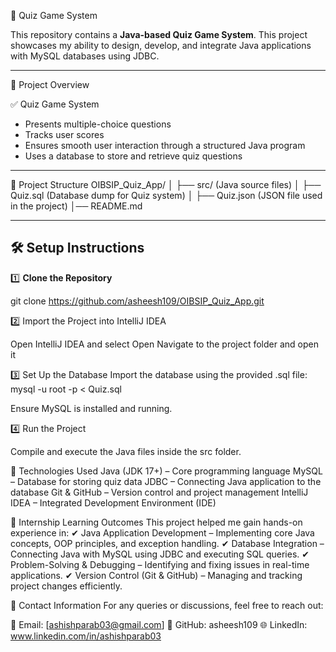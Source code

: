 🎯 Quiz Game System

This repository contains a **Java-based Quiz Game System**. This project showcases my ability to design, develop, and integrate Java applications with MySQL databases using JDBC.

---

 📌 Project Overview

✅ Quiz Game System  
- Presents multiple-choice questions  
- Tracks user scores  
- Ensures smooth user interaction through a structured Java program  
- Uses a database to store and retrieve quiz questions  

---

 📂 Project Structure
OIBSIP_Quiz_App/ │ ├── src/ (Java source files) │ ├── Quiz.sql (Database dump for Quiz system) │ ├── Quiz.json (JSON file used in the project) │── README.md


---

## 🛠 Setup Instructions

1️⃣ **Clone the Repository**  
   
   git clone https://github.com/asheesh109/OIBSIP_Quiz_App.git

2️⃣ Import the Project into IntelliJ IDEA

Open IntelliJ IDEA and select Open
Navigate to the project folder and open it

3️⃣ Set Up the Database
Import the database using the provided .sql file:
mysql -u root -p < Quiz.sql

Ensure MySQL is installed and running.

4️⃣ Run the Project

Compile and execute the Java files inside the src folder.

📜 Technologies Used
Java (JDK 17+) – Core programming language
MySQL – Database for storing quiz data
JDBC – Connecting Java application to the database
Git & GitHub – Version control and project management
IntelliJ IDEA – Integrated Development Environment (IDE)

🎯 Internship Learning Outcomes
This project helped me gain hands-on experience in:
✔ Java Application Development – Implementing core Java concepts, OOP principles, and exception handling.
✔ Database Integration – Connecting Java with MySQL using JDBC and executing SQL queries.
✔ Problem-Solving & Debugging – Identifying and fixing issues in real-time applications.
✔ Version Control (Git & GitHub) – Managing and tracking project changes efficiently.

📧 Contact Information
For any queries or discussions, feel free to reach out:

📩 Email: [ashishparab03@gmail.com]
🔗 GitHub: asheesh109
🌐 LinkedIn: www.linkedin.com/in/ashishparab03



